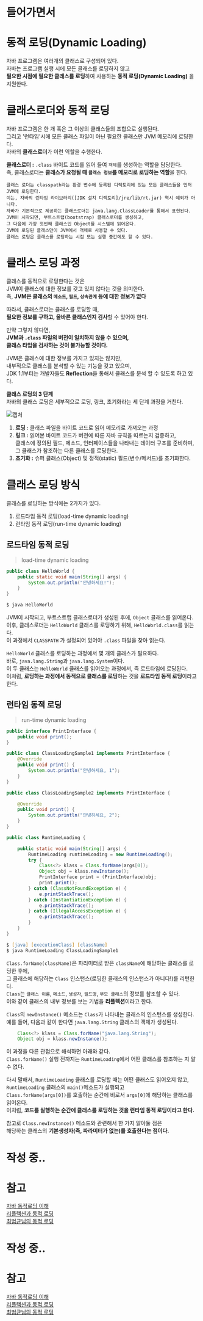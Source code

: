 # 들어가면서 

[]()
[]()
[]()
[]()
[]()

 
# 동적 로딩(Dynamic Loading)      
자바 프로그램은 여러개의 클래스로 구성되어 있다.             
자바는 프로그램 실행 시에 모든 클래스를 로딩하지 않고              
**필요한 시점에 필요한 클래스를 로딩**하여 사용하는 **동적 로딩(Dynamic Loading)** 을 지원한다.        
    
# 클래스로더와 동적 로딩             
자바 프로그램은 한 개 혹은 그 이상의 클래스들의 조합으로 실행된다.                    
그리고 '런타임'시에 모든 클래스 파일이 아닌 필요한 클래스만 JVM 메모리에 로딩한다.                          
자바의 **클래스로더**가 이런 역할을 수행한다.                   
                      
**클래스로더 :** `.class` 바이트 코드를 읽어 들여 `객체`를 생성하는 역할을 담당한다.                     
즉, 클래스로더는 **클래스가 요청될 때 `클래스 정보`를 메모리로 로딩하는 역할**을 한다.                   
 
``` 
클래스 로더는 classpath라는 환경 변수에 등록된 디렉토리에 있는 모든 클래스들을 먼저 JVM에 로딩한다. 
이는, 자바의 런타임 라이브러리([JDK 설치 디렉토리]/jre/lib/rt.jar) 역시 예외가 아니다.     
자바가 기본적으로 제공하는 클래스로더는 java.lang.ClassLoader를 통해서 표현된다. 
JVM이 시작되면, 부트스트랩(bootstrap) 클래스로더를 생성하고, 
그 다음에 가장 첫번째 클래스인 Object를 시스템에 읽어온다.
JVM에 로딩된 클래스만이 JVM에서 객체로 사용할 수 있다.     
클래스 로딩은 클래스를 로딩하는 시점 또는 실행 중간에도 할 수 있다.   
```

# 클래스 로딩 과정         
클래스를 동적으로 로딩한다는 것은              
JVM이 클래스에 대한 정보를 갖고 있지 않다는 것을 의미한다.                 
즉, **JVM은 클래스의 `메소드`, `필드`, `상속관계` 등에 대한 정보가 없다**                  
                               
따라서, 클래스로더는 클래스를 로딩할 때,                 
**필요한 정보를 구하고, 올바른 클래스인지 검사**할 수 있어야 한다.                         
           
만약 그렇지 않다면,      
**JVM과 `.class` 파일의 버전이 일치하지 않을 수 있으며,**        
**클래스 타입을 검사하는 것이 불가능할 것이다.**                       
                       
JVM은 클래스에 대한 정보를 가지고 있지는 않지만,          
내부적으로 클래스를 분석할 수 있는 기능을 갖고 있으며,                    
JDK 1.1부터는 개발자들도 **Reflection**을 통해서 클래스를 분석 할 수 있도록 하고 있다.              
       
**클래스 로딩의 3 단계**       
자바의 클래스 로딩은 세부적으로 로딩, 링크, 초기화라는 세 단계 과정을 거친다.       
  
![캡처](https://user-images.githubusercontent.com/50267433/104977097-13b67c80-5a42-11eb-8fe6-769e76dd8e62.PNG)   

    
1. **로딩 :** 클래스 파일을 바이트 코드로 읽어 메모리로 가져오는 과정      
2. **링크 :** 읽어본 바이트 코드가 버전에 따른 자바 규칙을 따르는지 검증하고,        
클래스에 정의된 필드, 메소드, 인터페이스들을 나타내는 데이터 구조를 준비하며,        
그 클래스가 참조하는 다른 클래스를 로딩한다.             
3. **초기화 :** 슈퍼 클래스(Object) 및 정적(static) 필드(변수/메서드)를 초기화한다.         
   
# 클래스 로딩 방식   
     
클래스를 로딩하는 방식에는 2가지가 있다.   
1. 로드타임 동적 로딩(load-time dynamic loading) 
2. 런타임 동적 로딩(run-time dynamic loading)

## 로드타임 동적 로딩
> load-time dynamic loading   
  

```java
public class HelloWorld {
    public static void main(String[] args) {
        System.out.println("안녕하세요!");
    }
}
```
```zsh
$ java HelloWorld
```

JVM이 시작되고, 부트스트랩 클래스로더가 생성된 후에, `Object` 클래스를 읽어온다.                  
이후, 클래스로더는 `HelloWorld` 클래스를 로딩하기 위해, `HelloWorld.class`를 읽는다.         
이 과정에서 `CLASSPATH` 가 설정되어 있어야 `.class` 파일을 찾아 읽는다.            
        
`HelloWorld` 클래스를 로딩하는 과정에서 몇 개의 클래스가 필요하다.      
바로, `java.lang.String`과 `java.lang.System`이다.       
이 두 클래스는 `HelloWorld` 클래스를 읽어오는 과정에서, 즉 로드타임에 로딩된다.      
이처럼, **로딩하는 과정에서 동적으로 클래스를 로딩**하는 것을 **로드타임 동적 로딩**이라고 한다.      
       
  
## 런타임 동적 로딩   
> run-time dynamic loading    
   
```java
public interface PrintInterface {
    public void print();
}

public class ClassLoadingSample1 implements PrintInterface {
    @Override
    public void print() {
        System.out.println("안녕하세요, 1");
    }
}

public class ClassLoadingSample2 implements PrintInterface {

    @Override
    public void print() {
        System.out.println("안녕하세요, 2");
    }
}

public class RuntimeLoading {

    public static void main(String[] args) {
        RuntimeLoading runtimeLoading = new RuntimeLoading();
        try {
            Class<?> klass = Class.forName(args[0]);
            Object obj = klass.newInstance();
            PrintInterface print = (PrintInterface)obj;
            print.print();
        } catch (ClassNotFoundException e) {
            e.printStackTrace();
        } catch (InstantiationException e) {
            e.printStackTrace();
        } catch (IllegalAccessException e) {
            e.printStackTrace();
        }
    }
}
```
```zsh    
$ [java] [executionClass] [className]         
$ java RuntimeLoading ClassLoadingSample1      
```     
`Class.forName(className)`은 파리미터로 받은 `className`에 해당하는 클래스를 로딩한 후에,   
그 클래스에 해당하는 `Class` 인스턴스(로딩한 클래스의 인스턴스가 아니다!)를 리턴한다.            
`Class`는 `클래스 이름`, `메소드`, `생성자`, `필드명`, `부모 클래스`의 정보를 참조할 수 있다.        
이와 같이 클래스의 내부 정보를 보는 기법을 **리플렉션**이라고 한다.     

`Class`의 `newInstance()` 메소드는 `Class`가 나타내는 클래스의 인스턴스를 생성한다.            
예를 들어, 다음과 같이 한다면 `java.lang.String` 클래스의 객체가 생성된다.      

```java
    Class<?> klass = Class.forName("java.lang.String");
    Object obj = klass.newInstance();
```
    
이 과정을 다른 관점으로 해석하면 아래와 같다.                  
`Class.forName()` 실행 전까지는 `RuntimeLoading`에서 어떤 클래스를 참조하는 지 알수 없다.             
            
다시 말해서, `RuntimeLoading` 클래스를 로딩할 때는 어떤 클래스도 읽어오지 않고,         
`RuntimeLoading` 클래스의 `main()`메소드가 실행되고                
`Class.forName(args[0])`를 호출하는 순간에 비로서 `args[0]`에 해당하는 클래스를 읽어온다.             
이처럼, **코드를 실행하는 순간에 클래스를 로딩하는 것을 런타임 동적 로딩이라고 한다.**             
        
참고로 `Class.newInstance()` 메소드와 관련해서 한 가지 알아둘 점은          
해당하는 클래스의 **기본생성자(즉, 파라미터가 없는)를 호출한다는 점이다.**        
   
   
   
   
# 작성 중..  
# 참고    
[자바 동적로딩 이해](https://futurists.tistory.com/43)          
[리플랙션과 동적 로딩](https://madplay.github.io/post/java-reflection)           
[최범균님의 동적 로딩](https://javacan.tistory.com/entry/1)      

# 작성 중..  
# 참고    
[자바 동적로딩 이해](https://futurists.tistory.com/43)          
[리플랙션과 동적 로딩](https://madplay.github.io/post/java-reflection)           
[최범균님의 동적 로딩](https://javacan.tistory.com/entry/1)      
